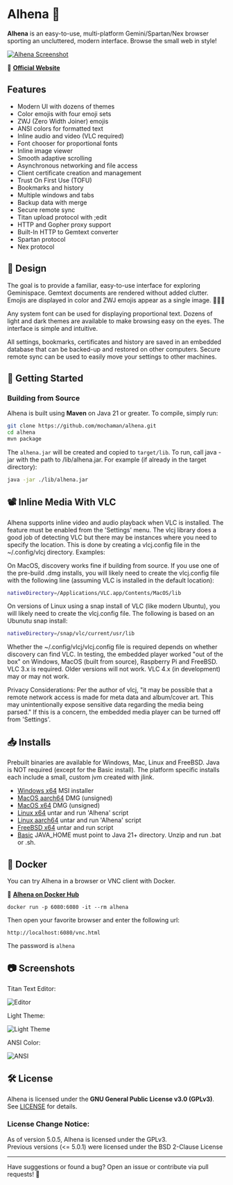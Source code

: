 # Alhena 🌟

**Alhena** is an easy-to-use, multi-platform Gemini/Spartan/Nex browser sporting an uncluttered, modern interface. Browse the small web in style!

[![Alhena Screenshot](https://metaloupe.com/alhena/images/alhena_main2.png)](https://metaloupe.com/alhena/alhena.html)

🔗 **[Official Website](https://metaloupe.com/alhena/alhena.html)**

## Features

- Modern UI with dozens of themes
- Color emojis with four emoji sets
- ZWJ (Zero Width Joiner) emojis
- ANSI colors for formatted text
- Inline audio and video (VLC required)
- Font chooser for proportional fonts
- Inline image viewer
- Smooth adaptive scrolling
- Asynchronous networking and file access
- Client certificate creation and management
- Trust On First Use (TOFU)
- Bookmarks and history
- Multiple windows and tabs
- Backup data with merge
- Secure remote sync
- Titan upload protocol with ;edit
- HTTP and Gopher proxy support
- Built-In HTTP to Gemtext converter
- Spartan protocol
- Nex protocol

## 🎨 Design

The goal is to provide a familiar, easy-to-use interface for exploring Geminispace. Gemtext documents are rendered without added clutter. Emojis are displayed in color and ZWJ emojis appear as a single image. 👨🏼‍🚀

Any system font can be used for displaying proportional text. Dozens of light and dark themes are available to make browsing easy on the eyes. The interface is simple and intuitive.

All settings, bookmarks, certificates and history are saved in an embedded database that can be backed-up and restored on other computers. Secure remote sync can be used to easily move your settings to other machines.

## 🚀 Getting Started

### **Building from Source**
Alhena is built using **Maven** on Java 21 or greater. To compile, simply run:

```sh
git clone https://github.com/mochaman/alhena.git
cd alhena
mvn package
```

The `alhena.jar` will be created and copied to `target/lib`. To run, call java -jar with the path to /lib/alhena.jar. For example (if already in the target directory): 

```sh
java -jar ./lib/alhena.jar
```
## 📽️ Inline Media With VLC

Alhena supports inline video and audio playback when VLC is installed. The feature must be enabled from the 'Settings' menu. The vlcj library does a good job of detecting VLC but there may be instances where you need to specify the location. This is done by creating a vlcj.config file in the ~/.config/vlcj directory. Examples:

On MacOS, discovery works fine if building from source. If you use one of the pre-build .dmg installs, you will likely need to create the vlcj.config file with the following line (assuming VLC is installed in the default location):
```sh
nativeDirectory=/Applications/VLC.app/Contents/MacOS/lib
```
On versions of Linux using a snap install of VLC (like modern Ubuntu), you will likely need to create the vlcj.config file. The following is based on an Ubunutu snap install:
```sh
nativeDirectory=/snap/vlc/current/usr/lib
```
Whether the ~/.config/vlcj/vlcj.config file is required depends on whether discovery can find VLC. In testing, the embedded player worked "out of the box" on Windows, MacOS (built from source), Raspberry Pi and FreeBSD. VLC 3.x is required. Older versions will not work. VLC 4.x (in development) may or may not work.

Privacy Considerations: Per the author of vlcj, "it may be possible that a remote network access is made for meta data and album/cover art. This may unintentionally expose sensitive data regarding the media being parsed." If this is a concern, the embedded media player can be turned off from 'Settings'.

## 📥 Installs

Prebuilt binaries are available for Windows, Mac, Linux and FreeBSD. Java is NOT required (except for the Basic install). The platform specific installs each include a small, custom jvm created with jlink.

- [Windows x64](https://github.com/mochaman/alhena/releases/download/v5.2.1/alhena-5.2.1_windows_x64.zip) MSI installer
- [MacOS aarch64](https://github.com/mochaman/alhena/releases/download/v5.2.1/alhena-5.2.1_aarch64.dmg) DMG  (unsigned)
- [MacOS x64](https://github.com/mochaman/alhena/releases/download/v5.2.1/alhena-5.2.1_x64.dmg) DMG (unsigned)
- [Linux x64](https://github.com/mochaman/alhena/releases/download/v5.2.1/alhena-5.2.1_linux_x64.tgz) untar and run 'Alhena' script
- [Linux aarch64](https://github.com/mochaman/alhena/releases/download/v5.2.1/alhena-5.2.1_linux_aarch64.tgz) untar and run 'Alhena' script
- [FreeBSD x64](https://github.com/mochaman/alhena/releases/download/v5.2.1/alhena-5.2.1_freebsd_x64.tgz) untar and run script
- [Basic](https://github.com/mochaman/alhena/releases/download/v5.2.1/alhena-5.2.1_nojava.zip) JAVA_HOME must point to Java 21+ directory. Unzip and run .bat or .sh.

## 🐳 Docker

You can try Alhena in a browser or VNC client with Docker.

🔗 **[Alhena on Docker Hub](https://hub.docker.com/r/bgrier1/alhena)**

```
docker run -p 6080:6080 -it --rm alhena
```
Then open your favorite browser and enter the following url:
```
http://localhost:6080/vnc.html
```
The password is `alhena`

## 📷 Screenshots

Titan Text Editor: 

![Editor](https://metaloupe.com/alhena/images/titan_editor_windows.png)

Light Theme:

![Light Theme](https://metaloupe.com/alhena/images/windows_light.png)

ANSI Color:  

![ANSI](https://metaloupe.com/alhena/images/astro_dark_windows.png)

## 🛠 License
Alhena is licensed under the **GNU General Public License v3.0 (GPLv3)**. See [LICENSE](LICENSE) for details.

### License Change Notice:
As of version 5.0.5, Alhena is licensed under the GPLv3.  
Previous versions (<= 5.0.1) were licensed under the BSD 2-Clause License


---

Have suggestions or found a bug? Open an issue or contribute via pull requests! 🚀

